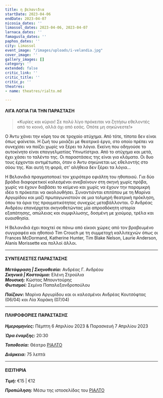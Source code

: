 ```yaml
---
title: η βελανιδια
startDate: 2023-04-06
endDate: 2023-04-07
nicosia_dates: ''
limassol_dates: 2023-04-06, 2023-04-07
larnaca_dates: ''
famagusta_dates: ''
paphos_dates: ''
city: Limassol
event_image: "/images/uploads/i-velandia.jpg"
cover_image: ''
gallery_images: []
category: ''
extended: false
critic_link: ''
critic_title: ''
critic_p: ''
theatres:
- name: theatres/rialto.md

---
```

#### ΛΙΓΑ ΛΟΓΙΑ ΓΙΑ ΤΗΝ ΠΑΡΑΣΤΑΣΗ

> «Κυρίες και κύριοι! Σε πολύ λίγο πρόκειται να ζητήσω εθελοντές από το κοινό, αλλά όχι από εσάς. Οπότε μη σηκώνεστε!»

Ο Άντυ χάνει την κόρη του σε τροχαίο ατύχημα. Από τότε, τίποτα δεν είναι όπως φαίνεται. Η ζωή του μοιάζει με θεατρικό έργο, στο οποίο πρέπει να συνεχίσει να παίζει χωρίς να ξέρει τα λόγια. Εκείνη που οδηγούσε το αυτοκίνητο είναι επαγγελματίας Υπνωτίστρια. Από το ατύχημα και μετά, έχει χάσει το ταλέντο της. Οι παραστάσεις της είναι για κλάματα. Οι δυο τους έρχονται αντιμέτωποι, όταν ο Άντυ σηκώνεται ως εθελοντής στο σόου της. Και αυτή τη φορά, στ’ αλήθεια δεν ξέρει τα λόγια...

Η Βελανιδιά πραγματοποιεί τον χειρότερο εφιάλτη του ηθοποιού. Για δύο βράδια διαφορετικοί καλεσμένοι ανεβαίνουν στη σκηνή χωρίς πρόβα, χωρίς να έχουν διαβάσει το κείμενο και χωρίς να έχουν την παραμικρή ιδέα τι πρόκειται να ακολουθήσει. Συναντιόνται επιτόπου με τη Μαρίνα Αργυρίδου και μαζί πρωταγωνιστούν σε μια τολμηρή θεατρική πρόκληση, όπου τα όρια της πραγματικότητας συνεχώς μεταβάλλονται. Ο Ανδρέας Ανδρέου επανέρχεται σκηνοθετώντας μία απροσδόκητη ιστορία εξαπάτησης, απώλειας και συμφιλίωσης, δοσμένη με χιούμορ, τρέλα και ευαισθησία.

Η Βελανιδιά έχει παιχτεί σε πάνω από είκοσι χώρες από τον βραβευμένο συγγραφέα και ηθοποιό Tim Crouch με τη συμμετοχή καλλιτεχνών όπως οι Frances McDormand, Katherine Hunter, Tim Blake Nelson, Laurie Anderson, Alanis Morissette και πολλοί άλλοι.

***

#### ΣΥΝΤΕΛΕΣΤΕΣ ΠΑΡΑΣΤΑΣΗΣ

**_Μετάφραση | Σκηνοθεσία:_** Ανδρέας Γ. Ανδρέου  
**_Σκηνικά | Κοστούμια:_** Ελένη Στρούλια  
**_Μουσική:_** Κώστας Μπουντούρης  
**_Φωτισμοί:_** Σεμίνα Παπαλεξανδροπούλου

**_Παίζουν:_** Μαρίνα Αργυρίδου και οι καλεσμένοι Ανδρέας Κουτσόφτας (06/04) και Λία Χαράκη (07/04)

***

#### ΠΛΗΡΟΦΟΡΙΕΣ ΠΑΡΑΣΤΑΣΗΣ

**_Ημερομηνίες:_** Πέμπτη 6 Απριλίου 2023 & Παρασκευή 7 Απριλίου 2023

**_Ώρα έναρξης:_** 20:30

**_Τοποθεσία:_** Θέατρο [ΡΙΑΛΤΟ](?#map)

**_Διάρκεια:_** 75 λεπτά

***

#### ΕΙΣΙΤΗΡΙΑ

**_Τιμή:_** €15 | €12

**_Προπώληση:_** Μέσω της ιστοσελίδας του [ΡΙΑΛΤΟ](https://rialto.interticket.com/program/i-velanidjia-tim-crouch-2733)